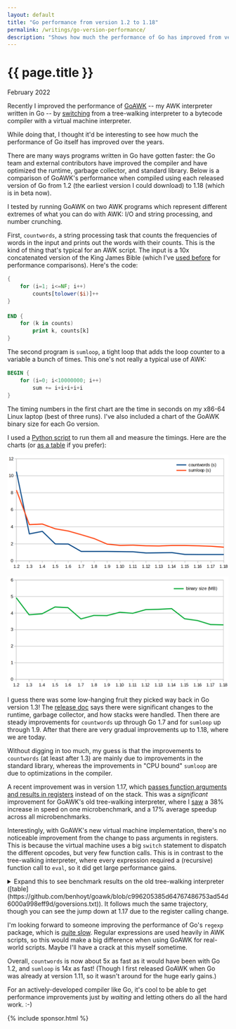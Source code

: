 ```yaml
---
layout: default
title: "Go performance from version 1.2 to 1.18"
permalink: /writings/go-version-performance/
description: "Shows how much the performance of Go has improved from version 1.2 through to 1.18 -- in its compiler, runtime, and libraries."
---
```

<h1>{{ page.title }}</h1>
<p class="subtitle">February 2022</p>


Recently I improved the performance of [GoAWK](https://github.com/benhoyt/goawk) -- my AWK interpreter written in Go -- by [switching](/writings/goawk-compiler-vm/) from a tree-walking interpreter to a bytecode compiler with a virtual machine interpreter.

While doing that, I thought it'd be interesting to see how much the performance of Go itself has improved over the years.

There are many ways programs written in Go have gotten faster: the Go team and external contributors have improved the compiler and have optimized the runtime, garbage collector, and standard library. Below is a comparison of GoAWK's performance when compiled using each released version of Go from 1.2 (the earliest version I could download) to 1.18 (which is in beta now).

I tested by running GoAWK on two AWK programs which represent different extremes of what you can do with AWK: I/O and string processing, and number crunching.

First, `countwords`, a string processing task that counts the frequencies of words in the input and prints out the words with their counts. This is the kind of thing that's typical for an AWK script. The input is a 10x concatenated version of the King James Bible (which I've [used before](/writings/count-words/) for performance comparisons). Here's the code:

```awk
{
    for (i=1; i<=NF; i++)
        counts[tolower($i)]++
}

END {
    for (k in counts)
        print k, counts[k]
}
```

The second program is `sumloop`, a tight loop that adds the loop counter to a variable a bunch of times. This one's not really a typical use of AWK:

```awk
BEGIN {
    for (i=0; i<10000000; i++)
        sum += i+i+i+i+i
}
```

The timing numbers in the first chart are the time in seconds on my x86-64 Linux laptop (best of three runs). I've also included a chart of the GoAWK binary size for each Go version.

I used a [Python script](https://github.com/benhoyt/goawk/blob/290c573830ec721ed39457cccd0071ac3929d142/goversions.py) to run them all and measure the timings. Here are the charts (or [as a table](https://github.com/benhoyt/goawk/blob/290c573830ec721ed39457cccd0071ac3929d142/goversions.txt) if you prefer):

![GoAWK speed across Go versions](/images/goawk-speed.png)

![GoAWK binary size across Go versions](/images/goawk-binary-size.png)

I guess there was some low-hanging fruit they picked way back in Go version 1.3! The [release doc](https://go.dev/doc/go1.3#impl) says there were significant changes to the runtime, garbage collector, and how stacks were handled. Then there are steady improvements for `countwords` up through Go 1.7 and for `sumloop` up through 1.9. After that there are very gradual improvements up to 1.18, where we are today.

Without digging in too much, my guess is that the improvements to `countwords` (at least after 1.3) are mainly due to improvements in the standard library, whereas the improvements in "CPU bound" `sumloop` are due to optimizations in the compiler.

A recent improvement was in version 1.17, which [passes function arguments and results in registers](https://menno.io/posts/golang-register-calling/) instead of on the stack. This was a *significant* improvement for GoAWK's old tree-walking interpreter, where I [saw](https://groups.google.com/g/golang-nuts/c/rHLMH2wHi8U/m/oW73wnEZBgAJ) a 38% increase in speed on one microbenchmark, and a 17% average speedup across all microbenchmarks.

Interestingly, with GoAWK's new virtual machine implementation, there's no noticeable improvement from the change to pass arguments in registers. This is because the virtual machine uses a big `switch` statement to dispatch the different opcodes, but very few function calls. This is in contrast to the tree-walking interpreter, where every expression required a (recursive) function call to `eval`, so it did get large performance gains.

<details><summary markdown="span">Expand this to see benchmark results on the old tree-walking interpreter ([table](https://github.com/benhoyt/goawk/blob/c996205385d64767486753ad54d6000a998eff9d/goversions.txt)). It follows much the same trajectory, though you can see the jump down at 1.17 due to the register calling change.</summary>

![GoAWK speed across Go versions with tree-walking interpreter](/images/goawk-speed-tree-walking.png)

</details>

I'm looking forward to someone improving the performance of Go's `regexp` package, which is [quite slow](https://github.com/golang/go/issues/26623). Regular expressions are used heavily in AWK scripts, so this would make a big difference when using GoAWK for real-world scripts. Maybe I'll have a crack at this myself sometime.

Overall, `countwords` is now about 5x as fast as it would have been with Go 1.2, and `sumloop` is 14x as fast! (Though I first released GoAWK when Go was already at version 1.11, so it wasn't around for the huge early gains.)

For an actively-developed compiler like Go, it's cool to be able to get performance improvements just by *waiting* and letting others do all the hard work. :-)


{% include sponsor.html %}
